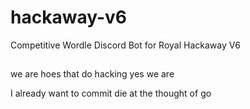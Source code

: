 # hackaway-v6
Competitive Wordle Discord Bot for Royal Hackaway V6

##

we are hoes that do hacking 
yes we are 

I already want to commit die at the thought of go